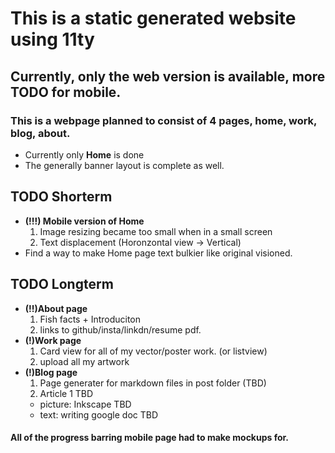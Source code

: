 # This is a static generated website using 11ty

## Currently, only the web version is available, more TODO for mobile.

### This is a webpage planned to consist of 4 pages, home, work, blog, about.
- Currently only **Home** is done
- The generally banner layout is complete as well.

## TODO Shorterm
- **(!!!) Mobile version of Home**
  1. Image resizing became too small when in a small screen
  2. Text displacement (Horonzontal view -> Vertical)
- Find a way to make Home page text bulkier like original visioned.
## TODO Longterm
- **(!!)About page**
  1. Fish facts + Introduciton
  2. links to github/insta/linkdn/resume pdf.
- **(!)Work page**
  1. Card view for all of my vector/poster work. (or listview)
  2. upload all my artwork
- **(!)Blog page**
  1. Page generater for markdown files in post folder (TBD)
  2. Article 1 TBD
    - picture: Inkscape TBD
    - text: writing google doc TBD
#### All of the progress barring mobile page had to make mockups for. 
